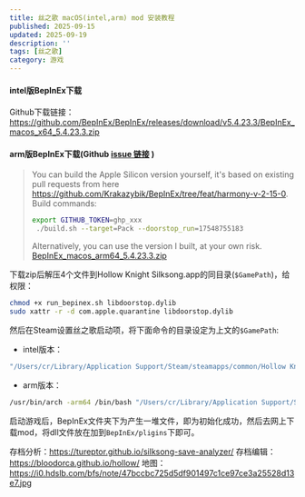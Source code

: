 ```yaml
---
title: 丝之歌 macOS(intel,arm) mod 安装教程
published: 2025-09-15
updated: 2025-09-19
description: ''
tags: [丝之歌]
category: 游戏
---
```


#### intel版BepInEx下载
Github下载链接：https://github.com/BepInEx/BepInEx/releases/download/v5.4.23.3/BepInEx_macos_x64_5.4.23.3.zip
#### arm版BepInEx下载(Github [issue 链接](https://github.com/BepInEx/BepInEx/issues/899) )

> You can build the Apple Silicon version yourself, it's based on existing pull requests from here https://github.com/Krakazybik/BepInEx/tree/feat/harmony-v-2-15-0. Build commands:
> ```bash
> export GITHUB_TOKEN=ghp_xxx
>  ./build.sh --target=Pack --doorstop_run=17548755183
> ```
> Alternatively, you can use the version I built, at your own risk.
[BepInEx_macos_arm64_5.4.23.3.zip](https://github.com/user-attachments/files/22302507/BepInEx_macos_arm64_5.4.23.3.zip)

下载zip后解压4个文件到Hollow Knight Silksong.app的同目录(`$GamePath`)，给权限：

```bash
chmod +x run_bepinex.sh libdoorstop.dylib
sudo xattr -r -d com.apple.quarantine libdoorstop.dylib
```

然后在Steam设置丝之歌启动项，将下面命令的目录设定为上文的`$GamePath`:
* intel版本：
```bash
"/Users/cr/Library/Application Support/Steam/steamapps/common/Hollow Knight Silksong/run_bepinex.sh" %command%
```
* arm版本：
```bash
/usr/bin/arch -arm64 /bin/bash "/Users/cr/Library/Application Support/Steam/steamapps/common/Hollow Knight Silksong/run_bepinex.sh" %command%
```

启动游戏后，BepInEx文件夹下为产生一堆文件，即为初始化成功，然后去网上下载mod，将dll文件放在加到`BepInEx/pligins`下即可。

存档分析：https://tureptor.github.io/silksong-save-analyzer/
存档编辑：https://bloodorca.github.io/hollow/
地图：https://i0.hdslb.com/bfs/note/47bccbc725d5df901497c1ce97ce3a25528d13e7.jpg